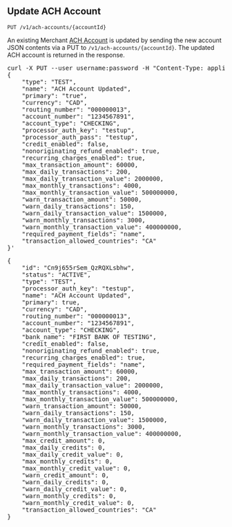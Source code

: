 Update ACH Account
-----------------------

    PUT /v1/ach-accounts/{accountId}

An existing Merchant [ACH Account](types#achaccount-section) is updated by sending
the new account JSON contents via a PUT to `/v1/ach-accounts/{accountId}`. The
updated ACH account is returned in the response.

<div class="http-example http-request-example">
  <pre class="prettyprint">
curl -X PUT --user username:password -H "Content-Type: application/json" {{site.data.variables.apiurl.gateway}}/v1/ach-accounts/Cn9j655rSem_QzRQXLsbhw -d'
{
    "type": "TEST",
    "name": "ACH Account Updated",
    "primary": "true",
    "currency": "CAD",
    "routing_number": "000000013",
    "account_number": "1234567891",
    "account_type": "CHECKING",
    "processor_auth_key": "testup",
    "processor_auth_pass": "testup",
    "credit_enabled": false,
    "nonoriginating_refund_enabled": true,
    "recurring_charges_enabled": true,
    "max_transaction_amount": 60000,
    "max_daily_transactions": 200,
    "max_daily_transaction_value": 2000000,
    "max_monthly_transactions": 4000,
    "max_monthly_transaction_value": 500000000,
    "warn_transaction_amount": 50000,
    "warn_daily_transactions": 150,
    "warn_daily_transaction_value": 1500000,
    "warn_monthly_transactions": 3000,
    "warn_monthly_transaction_value": 400000000,
    "required_payment_fields": "name",
    "transaction_allowed_countries": "CA"
}'</pre>
</div>

<div class="http-example http-response-example">
  <pre class="prettyprint">
{
    "id": "Cn9j655rSem_QzRQXLsbhw",
    "status": "ACTIVE",
    "type": "TEST",
    "processor_auth_key": "testup",
    "name": "ACH Account Updated",
    "primary": true,
    "currency": "CAD",
    "routing_number": "000000013",
    "account_number": "1234567891",
    "account_type": "CHECKING",
    "bank_name": "FIRST BANK OF TESTING",
    "credit_enabled": false,
    "nonoriginating_refund_enabled": true,
    "recurring_charges_enabled": true,
    "required_payment_fields": "name",
    "max_transaction_amount": 60000,
    "max_daily_transactions": 200,
    "max_daily_transaction_value": 2000000,
    "max_monthly_transactions": 4000,
    "max_monthly_transaction_value": 500000000,
    "warn_transaction_amount": 50000,
    "warn_daily_transactions": 150,
    "warn_daily_transaction_value": 1500000,
    "warn_monthly_transactions": 3000,
    "warn_monthly_transaction_value": 400000000,
    "max_credit_amount": 0,
    "max_daily_credits": 0,
    "max_daily_credit_value": 0,
    "max_monthly_credits": 0,
    "max_monthly_credit_value": 0,
    "warn_credit_amount": 0,
    "warn_daily_credits": 0,
    "warn_daily_credit_value": 0,
    "warn_monthly_credits": 0,
    "warn_monthly_credit_value": 0,
    "transaction_allowed_countries": "CA"
}</pre>
</div>
